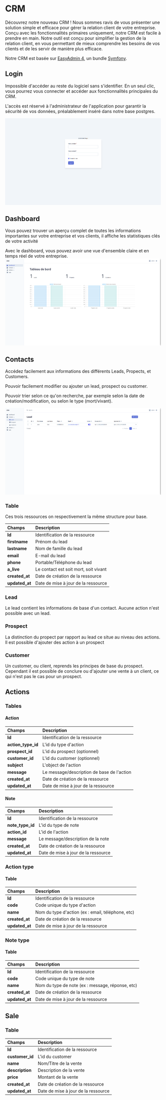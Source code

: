 # CRM

Découvrez notre nouveau CRM ! Nous sommes ravis de vous présenter une solution simple et efficace pour gérer la relation client de votre entreprise. Conçu avec les fonctionnalités primaires uniquement, notre CRM est facile à prendre en main. Notre outil est conçu pour simplifier la gestion de la relation client, en vous permettant de mieux comprendre les besoins de vos clients et de les servir de manière plus efficace.

Notre CRM est basée sur [EasyAdmin 4](https://symfony.com/bundles/EasyAdminBundle/current/index.html), un bundle [Symfony](https://github.com/symfony/symfony).


## Login

Impossible d'accéder au reste du logiciel sans s'identifier. En un seul clic, vous pourrez vous connecter et accéder aux fonctionnalités principales du CRM.

L'accès est réservé à l'administrateur de l'application pour garantir la sécurité de vos données, préalablement inséré dans notre base postgres.

![login form](images/login.png)

## Dashboard

Vous pouvez trouver un aperçu complet de toutes les informations importantes sur votre entreprise et vos clients, il affiche les statistiques clés de votre activité

Avec le dashboard, vous pouvez avoir une vue d'ensemble claire et en temps réel de votre entreprise.
![dashboard](images/dashboard.png)


## Contacts

Accédez facilement aux informations des différents Leads, Propects, et Customers.

Pouvoir facilement modifier ou ajouter un lead, prospect ou customer.

Pouvoir trier selon ce qu'on recherche, par exemple selon la date de création/modification, ou selon le type (mort/vivant).

![lead](images/lead.png)

### Table

Ces trois ressources on respectivement la même structure pour base.

| Champs         | Description                           |
|:---------------|:--------------------------------------|
| **Id**         | Identification de la ressource        |
| **firstname**  | Prénom du lead                        |
| **lastname**   | Nom de famille du lead                |
| **email**      | E-mail du lead                        |
| **phone**      | Portable/Téléphone du lead            |
| **a_live**     | Le contact est soit mort, soit vivant |
| **created_at** | Date de création de la ressource      |
| **updated_at** | Date de mise à jour de la ressource   |

### Lead
Le lead contient les informations de base d'un contact. Aucune action n'est possible avec un lead.


### Prospect
La distinction du propect par rapport au lead ce situe au niveau des actions. Il est possible d'ajouter des action à un prospect

### Customer

Un customer, ou client, reprends les principes de base du prospect. Cependant il est possible de conclure ou d'ajouter une vente à un client, ce qui n'est pas le cas pour un prospect.

## Actions

### Tables

#### Action
| Champs             | Description                                |
|:-------------------|:-------------------------------------------|
| **Id**             | Identification de la ressource             |
| **action_type_id** | L'id du type d'action                      |
| **prospect_id**    | L'id du prospect (optionnel)               |
| **customer_id**    | L'id du customer (optionnel)               |
| **subject**        | L'object de l'action                       |
| **message**        | Le message/description de base de l'action |
| **created_at**     | Date de création de la ressource           |
| **updated_at**     | Date de mise à jour de la ressource        |

#### Note
| Champs           | Description                         |
|:-----------------|:------------------------------------|
| **Id**           | Identification de la ressource      |
| **note_type_id** | L'id du type de note                |
| **action_id**    | L'id de l'action                    |
| **message**      | Le message/description de la note   |
| **created_at**   | Date de création de la ressource    |
| **updated_at**   | Date de mise à jour de la ressource |


### Action type
#### Table
| Champs         | Description                                       |
|:---------------|:--------------------------------------------------|
| **Id**         | Identification de la ressource                    |
| **code**       | Code unique du type d'action                      |
| **name**       | Nom du type d'action (ex : email, téléphone, etc) |
| **created_at** | Date de création de la ressource                  |
| **updated_at** | Date de mise à jour de la ressource               |


### Note type
#### Table
| Champs         | Description                                      |
|:---------------|:-------------------------------------------------|
| **Id**         | Identification de la ressource                   |
| **code**       | Code unique du type de note                      |
| **name**       | Nom du type de note (ex : message, réponse, etc) |
| **created_at** | Date de création de la ressource                 |
| **updated_at** | Date de mise à jour de la ressource              |

## Sale

### Table
| Champs          | Description                         |
|:----------------|:------------------------------------|
| **Id**          | Identification de la ressource      |
| **customer_id** | L'id du customer                    |
| **name**        | Nom/Titre de la vente               |
| **description** | Description de la vente             |
| **price**       | Montant de la vente                 |
| **created_at**  | Date de création de la ressource    |
| **updated_at**  | Date de mise à jour de la ressource |
